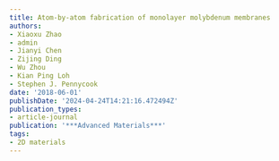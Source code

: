 ```yaml
---
title: Atom-by-atom fabrication of monolayer molybdenum membranes
authors:
- Xiaoxu Zhao
- admin
- Jianyi Chen
- Zijing Ding
- Wu Zhou
- Kian Ping Loh
- Stephen J. Pennycook
date: '2018-06-01'
publishDate: '2024-04-24T14:21:16.472494Z'
publication_types:
- article-journal
publication: '***Advanced Materials***'
tags:
- 2D materials
---
```

